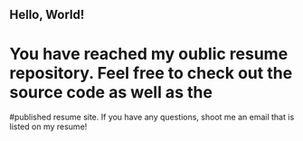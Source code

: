 ## Hello, World!

# You have reached my oublic resume repository. Feel free to check out the source code as well as the
#published resume site. If you have any questions, shoot me an email that is listed on my resume! 
